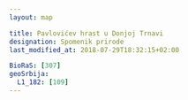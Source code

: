 ```yaml
---
layout: map

title: Pavlovićev hrast u Donjoj Trnavi
designation: Spomenik prirode
last_modified_at: 2018-07-29T18:32:15+02:00

BioRaS: [307]
geoSrbija:
  L1_182: [109]
---
```


